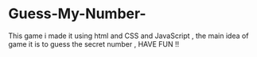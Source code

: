 # Guess-My-Number-
This game i made it using html and CSS and JavaScript , the main idea of game it is to guess the secret number , HAVE FUN !!   

